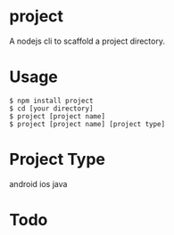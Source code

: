 # project
A nodejs cli to scaffold a project directory. 

# Usage
```
$ npm install project
$ cd [your directory] 
$ project [project name]
$ project [project name] [project type]
```

# Project Type
android 
ios
java 


# Todo
